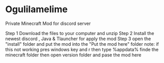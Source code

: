 # Ogulilamelime
Private Minecraft Mod for discord server

Step 1
Download the files to your computer and unzip
Step 2 
Install the newest discord , Java & Tlauncher for apply the mod
Step 3 
open the "install" folder and put the mod into the "Put the mod here" folder
note: if this not working pres windows key and r then type %appdata% finde the minecraft folder then open version folder and pase the mod here

